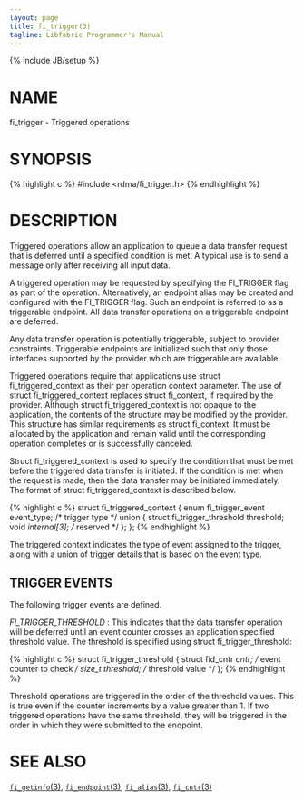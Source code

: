 ```yaml
---
layout: page
title: fi_trigger(3)
tagline: Libfabric Programmer's Manual
---
```

{% include JB/setup %}

# NAME

fi_trigger - Triggered operations

# SYNOPSIS

{% highlight c %}
#include <rdma/fi_trigger.h>
{% endhighlight %}

# DESCRIPTION

Triggered operations allow an application to queue a data transfer
request that is deferred until a specified condition is met.  A typical
use is to send a message only after receiving all input data.

A triggered operation may be requested by specifying the FI_TRIGGER
flag as part of the operation.  Alternatively, an endpoint alias may
be created and configured with the FI_TRIGGER flag.  Such an endpoint
is referred to as a triggerable endpoint.  All data transfer
operations on a triggerable endpoint are deferred.

Any data transfer operation is potentially triggerable, subject to
provider constraints.  Triggerable endpoints are initialized such that
only those interfaces supported by the provider which are triggerable
are available.

Triggered operations require that applications use struct
fi_triggered_context as their per operation context parameter.  The
use of struct fi_triggered_context replaces struct fi_context, if
required by the provider.  Although struct fi_triggered_context is not
opaque to the application, the contents of the structure may be
modified by the provider.  This structure has similar requirements as
struct fi_context.  It must be allocated by the application and remain
valid until the corresponding operation completes or is successfully
canceled.

Struct fi_triggered_context is used to specify the condition that must
be met before the triggered data transfer is initiated.  If the
condition is met when the request is made, then the data transfer may
be initiated immediately.  The format of struct fi_triggered_context
is described below.

{% highlight c %}
struct fi_triggered_context {
	enum fi_trigger_event   event_type;   /* trigger type */
	union {
		struct fi_trigger_threshold	threshold;
		void                *internal[3]; /* reserved */
	};
};
{% endhighlight %}

The triggered context indicates the type of event assigned to the
trigger, along with a union of trigger details that is based on the
event type.

## TRIGGER EVENTS

The following trigger events are defined.

*FI_TRIGGER_THRESHOLD*
: This indicates that the data transfer operation will be deferred
  until an event counter crosses an application specified threshold
  value.  The threshold is specified using struct
  fi_trigger_threshold:

{% highlight c %}
struct fi_trigger_threshold {
	struct fid_cntr *cntr; /* event counter to check */
	size_t threshold;      /* threshold value */
};
{% endhighlight %}

Threshold operations are triggered in the order of the threshold
values.  This is true even if the counter increments by a value
greater than 1.  If two triggered operations have the same threshold,
they will be triggered in the order in which they were submitted to
the endpoint.

# SEE ALSO

[`fi_getinfo`(3)](fi_getinfo.3.html),
[`fi_endpoint`(3)](fi_endpoint.3.html),
[`fi_alias`(3)](fi_alias.3.html),
[`fi_cntr`(3)](fi_cntr.3.html)
